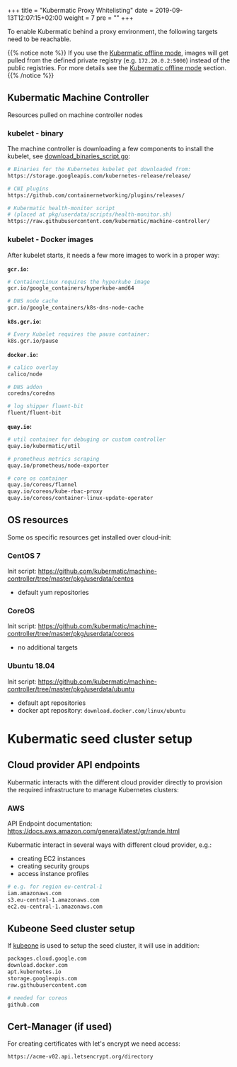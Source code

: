 +++
title = "Kubermatic Proxy Whitelisting"
date = 2019-09-13T12:07:15+02:00
weight = 7
pre = "<b></b>"
+++

To enable Kubermatic behind a proxy environment, the following targets need to be reachable.

{{% notice note %}}
If you use the [Kubermatic offline mode](https://docs.kubermatic.io/advanced/offline_mode/#kubermatic-offline-mode), images will get pulled from the defined private registry (e.g. `172.20.0.2:5000`) instead of the public registries. For more details see the [Kubermatic offline mode](https://docs.kubermatic.io/advanced/offline_mode/#kubermatic-offline-mode) section.
{{% /notice %}}

## Kubermatic Machine Controller

Resources pulled on machine controller nodes

### kubelet - binary

The machine controller is downloading a few components to install the kubelet, see [download_binaries_script.go](https://github.com/kubermatic/machine-controller/blob/master/pkg/userdata/helper/download_binaries_script.go):

```bash
# Binaries for the Kubernetes kubelet get downloaded from:
https://storage.googleapis.com/kubernetes-release/release/

# CNI plugins
https://github.com/containernetworking/plugins/releases/

# Kubermatic health-monitor script
# (placed at pkg/userdata/scripts/health-monitor.sh)
https://raw.githubusercontent.com/kubermatic/machine-controller/
```

### kubelet - Docker images

After kubelet starts, it needs a few more images to work in a proper way:

**`gcr.io`:**

```bash
# ContainerLinux requires the hyperkube image
gcr.io/google_containers/hyperkube-amd64

# DNS node cache
gcr.io/google_containers/k8s-dns-node-cache
```

**`k8s.gcr.io`:**

```bash
# Every Kubelet requires the pause container: 
k8s.gcr.io/pause
```

**`docker.io`:**

```bash
# calico overlay
calico/node

# DNS addon
coredns/coredns

# log shipper fluent-bit
fluent/fluent-bit
```

**`quay.io`:**

```bash
# util container for debuging or custom controller
quay.io/kubermatic/util

# prometheus metrics scraping
quay.io/prometheus/node-exporter

# core os container
quay.io/coreos/flannel
quay.io/coreos/kube-rbac-proxy
quay.io/coreos/container-linux-update-operator
```

## OS resources
Some os specific resources get installed over cloud-init:
 
### CentOS 7
Init script: https://github.com/kubermatic/machine-controller/tree/master/pkg/userdata/centos

- default yum repositories

### CoreOS
Init script: https://github.com/kubermatic/machine-controller/tree/master/pkg/userdata/coreos

- no additional targets 

### Ubuntu 18.04
Init script: https://github.com/kubermatic/machine-controller/tree/master/pkg/userdata/ubuntu

- default apt repositories
- docker apt repository: `download.docker.com/linux/ubuntu`

# Kubermatic seed cluster setup 

## Cloud provider API endpoints
Kubermatic interacts with the different cloud provider directly to provision the required infrastructure to manage Kubernetes clusters:

### AWS
API Endpoint documentation: https://docs.aws.amazon.com/general/latest/gr/rande.html

Kubermatic interact in several ways with different cloud provider, e.g.:
- creating EC2 instances
- creating security groups
- access instance profiles

```bash
# e.g. for region eu-central-1
iam.amazonaws.com
s3.eu-central-1.amazonaws.com
ec2.eu-central-1.amazonaws.com
```

## Kubeone Seed cluster setup

If [kubeone](https://github.com/kubermatic/kubeone) is used to setup the seed cluster, it will use in addition:

```bash
packages.cloud.google.com
download.docker.com
apt.kubernetes.io
storage.googleapis.com
raw.githubusercontent.com

# needed for coreos
github.com 
```

## Cert-Manager (if used)
For creating certificates with let's encrypt we need access:

```bash
https://acme-v02.api.letsencrypt.org/directory
```
